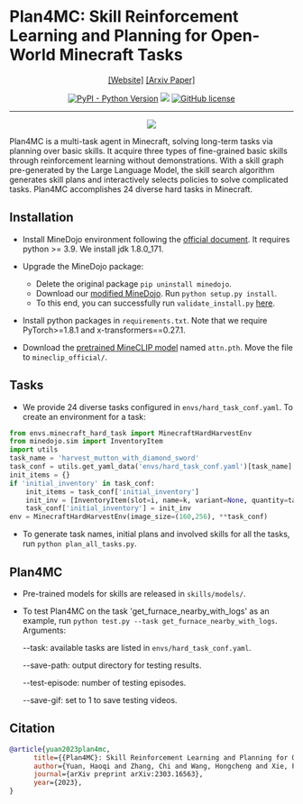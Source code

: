 # Plan4MC: Skill Reinforcement Learning and Planning for Open-World Minecraft Tasks
<div align="center">

[[Website]](https://sites.google.com/view/plan4mc) 
[[Arxiv Paper]](https://arxiv.org/abs/2303.16563)

[![PyPI - Python Version](https://img.shields.io/pypi/pyversions/MineDojo)](https://pypi.org/project/MineDojo/)
[<img src="https://img.shields.io/badge/Framework-PyTorch-red.svg"/>](https://pytorch.org/)
[![GitHub license](https://img.shields.io/github/license/MineDojo/MineCLIP)](https://github.com/PKU-RL/Plan4MC/blob/main/LICENSE)
______________________________________________________________________
![](figs/plan4mc.png)
</div>

Plan4MC is a multi-task agent in Minecraft, solving long-term tasks via planning over basic skills. It  acquire three types of fine-grained basic skills through reinforcement learning without demonstrations. With a skill graph pre-generated by the Large Language Model, the skill search algorithm generates skill plans and interactively selects policies to solve complicated tasks. Plan4MC accomplishes 24 diverse hard tasks in Minecraft.

## Installation

- Install MineDojo environment following the [official document](https://docs.minedojo.org/sections/getting_started/install.html#prerequisites).  It requires python >= 3.9. We install jdk 1.8.0_171.

- Upgrade the MineDojo package: 
	- Delete the original package `pip uninstall minedojo`.
	- Download our [modified MineDojo](https://github.com/PKU-RL/MCEnv). Run `python setup.py install`.
	- To this end, you can successfully run `validate_install.py` [here](https://github.com/MineDojo/MineDojo/tree/main/scripts).

- Install python packages in `requirements.txt`. Note that we require PyTorch>=1.8.1 and x-transformers==0.27.1.

- Download the [pretrained MineCLIP model](https://disk.pku.edu.cn/link/AA172254066B974E1D8AF772CADF55697B) named `attn.pth`.  Move the file to `mineclip_official/`.

## Tasks
- We provide 24 diverse tasks configured in `envs/hard_task_conf.yaml`.  To create an environment for a task:
```python
from envs.minecraft_hard_task import MinecraftHardHarvestEnv
from minedojo.sim import InventoryItem
import utils
task_name = 'harvest_mutton_with_diamond_sword'
task_conf = utils.get_yaml_data('envs/hard_task_conf.yaml')[task_name]
init_items = {}
if 'initial_inventory' in task_conf:
    init_items = task_conf['initial_inventory']
    init_inv = [InventoryItem(slot=i, name=k, variant=None, quantity=task_conf['initial_inventory'][k]) for i,k in enumerate(list(task_conf['initial_inventory'].keys()))]
    task_conf['initial_inventory'] = init_inv
env = MinecraftHardHarvestEnv(image_size=(160,256), **task_conf)
```

- To generate task names, initial plans and involved skills for all the tasks, run `python plan_all_tasks.py`.


## Plan4MC
- Pre-trained models for skills are released in `skills/models/`.
- To test Plan4MC on the task 'get_furnace_nearby_with_logs' as an example,  run `python test.py --task get_furnace_nearby_with_logs`.   Arguments:

	\-\-task:  available tasks are listed in `envs/hard_task_conf.yaml`.

	\-\-save-path: output directory for testing results.

	\-\-test-episode: number of testing episodes.

	\-\-save-gif: set to 1 to save testing videos.

## Citation
```bibtex
@article{yuan2023plan4mc,
      title={{Plan4MC}: Skill Reinforcement Learning and Planning for Open-World {Minecraft} Tasks}, 
      author={Yuan, Haoqi and Zhang, Chi and Wang, Hongcheng and Xie, Feiyang and Cai, Penglin and Dong, Hao and Lu, Zongqing},
      journal={arXiv preprint arXiv:2303.16563},
      year={2023},
}
```

